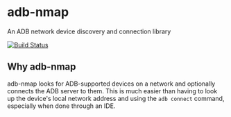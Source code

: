 # adb-nmap
An ADB network device discovery and connection library

[![Build Status](https://travis-ci.org/eviltak/adb-nmap.svg?branch=master)](https://travis-ci.org/eviltak/adb-nmap)

## Why adb-nmap
adb-nmap looks for ADB-supported devices on a network and optionally connects the ADB server to them. This is much easier than having to look up the device's local network address and using the `adb connect` command, especially when done through an IDE.
